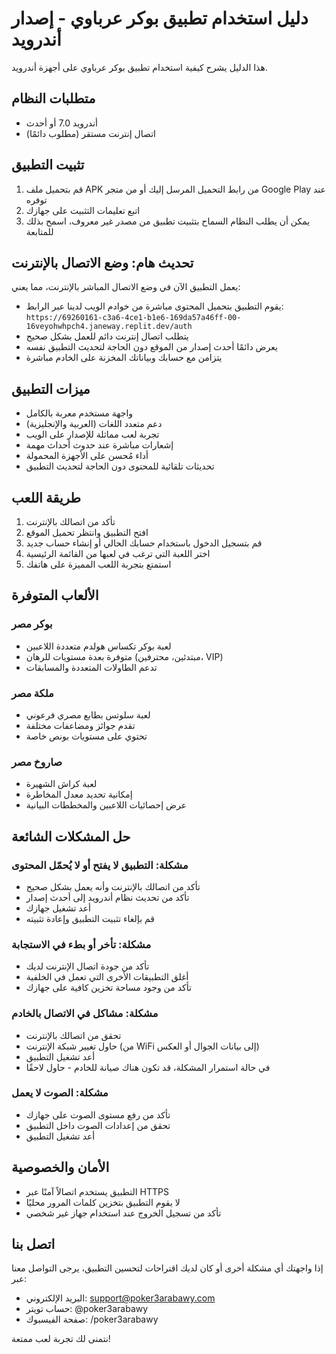 # دليل استخدام تطبيق بوكر عرباوي - إصدار أندرويد

هذا الدليل يشرح كيفية استخدام تطبيق بوكر عرباوي على أجهزة أندرويد.

## متطلبات النظام

- أندرويد 7.0 أو أحدث
- اتصال إنترنت مستقر (مطلوب دائمًا)

## تثبيت التطبيق

1. قم بتحميل ملف APK من رابط التحميل المرسل إليك أو من متجر Google Play عند توفره
2. اتبع تعليمات التثبيت على جهازك
3. يمكن أن يطلب النظام السماح بتثبيت تطبيق من مصدر غير معروف، اسمح بذلك للمتابعة

## تحديث هام: وضع الاتصال بالإنترنت

يعمل التطبيق الآن في وضع الاتصال المباشر بالإنترنت، مما يعني:

- يقوم التطبيق بتحميل المحتوى مباشرة من خوادم الويب لدينا عبر الرابط:
  `https://69260161-c3a6-4ce1-b1e6-169da57a46ff-00-16veyohwhpch4.janeway.replit.dev/auth`
- يتطلب اتصال إنترنت دائم للعمل بشكل صحيح
- يعرض دائمًا أحدث إصدار من الموقع دون الحاجة لتحديث التطبيق نفسه
- يتزامن مع حسابك وبياناتك المخزنة على الخادم مباشرة

## ميزات التطبيق

- واجهة مستخدم معربة بالكامل
- دعم متعدد اللغات (العربية والإنجليزية)
- تجربة لعب مماثلة للإصدار على الويب
- إشعارات مباشرة عند حدوث أحداث مهمة
- أداء مُحسن على الأجهزة المحمولة
- تحديثات تلقائية للمحتوى دون الحاجة لتحديث التطبيق

## طريقة اللعب

1. تأكد من اتصالك بالإنترنت
2. افتح التطبيق وانتظر تحميل الموقع
3. قم بتسجيل الدخول باستخدام حسابك الحالي أو إنشاء حساب جديد
4. اختر اللعبة التي ترغب في لعبها من القائمة الرئيسية
5. استمتع بتجربة اللعب المميزة على هاتفك

## الألعاب المتوفرة

### بوكر مصر
- لعبة بوكر تكساس هولدم متعددة اللاعبين
- متوفرة بعدة مستويات للرهان (مبتدئين، محترفين، VIP)
- تدعم الطاولات المتعددة والمسابقات

### ملكة مصر
- لعبة سلوتس بطابع مصري فرعوني
- تقدم جوائز ومضاعفات مختلفة
- تحتوي على مستويات بونص خاصة

### صاروخ مصر
- لعبة كراش الشهيرة
- إمكانية تحديد معدل المخاطرة
- عرض إحصائيات اللاعبين والمخططات البيانية

## حل المشكلات الشائعة

### مشكلة: التطبيق لا يفتح أو لا يُحمّل المحتوى
- تأكد من اتصالك بالإنترنت وأنه يعمل بشكل صحيح
- تأكد من تحديث نظام أندرويد إلى أحدث إصدار
- أعد تشغيل جهازك
- قم بإلغاء تثبيت التطبيق وإعادة تثبيته

### مشكلة: تأخر أو بطء في الاستجابة
- تأكد من جودة اتصال الإنترنت لديك
- أغلق التطبيقات الأخرى التي تعمل في الخلفية
- تأكد من وجود مساحة تخزين كافية على جهازك

### مشكلة: مشاكل في الاتصال بالخادم
- تحقق من اتصالك بالإنترنت
- حاول تغيير شبكة الإنترنت (من WiFi إلى بيانات الجوال أو العكس)
- أعد تشغيل التطبيق
- في حالة استمرار المشكلة، قد تكون هناك صيانة للخادم - حاول لاحقًا

### مشكلة: الصوت لا يعمل
- تأكد من رفع مستوى الصوت على جهازك
- تحقق من إعدادات الصوت داخل التطبيق
- أعد تشغيل التطبيق

## الأمان والخصوصية

- التطبيق يستخدم اتصالاً آمنًا عبر HTTPS
- لا يقوم التطبيق بتخزين كلمات المرور محليًا
- تأكد من تسجيل الخروج عند استخدام جهاز غير شخصي

## اتصل بنا

إذا واجهتك أي مشكلة أخرى أو كان لديك اقتراحات لتحسين التطبيق، يرجى التواصل معنا عبر:

- البريد الإلكتروني: support@poker3arabawy.com
- حساب تويتر: @poker3arabawy
- صفحة الفيسبوك: /poker3arabawy

نتمنى لك تجربة لعب ممتعة!